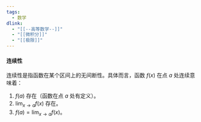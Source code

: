 ```yaml
---
tags:
  - 数学
dlink:
  - "[[--高等数学--]]"
  - "[[微积分]]"
  - "[[极限]]"
---
```

#### 连续性

连续性是指函数在某个区间上的无间断性。具体而言，函数 $f(x)$ 在点 $a$ 处连续意味着：

1. $f(a)$ 存在（函数在点 $a$ 处有定义）。
2. $\displaystyle\lim_{{x \to a}} f(x)$ 存在。
3. $f(a) = \displaystyle \lim_{{x \to a}} f(x)$。
